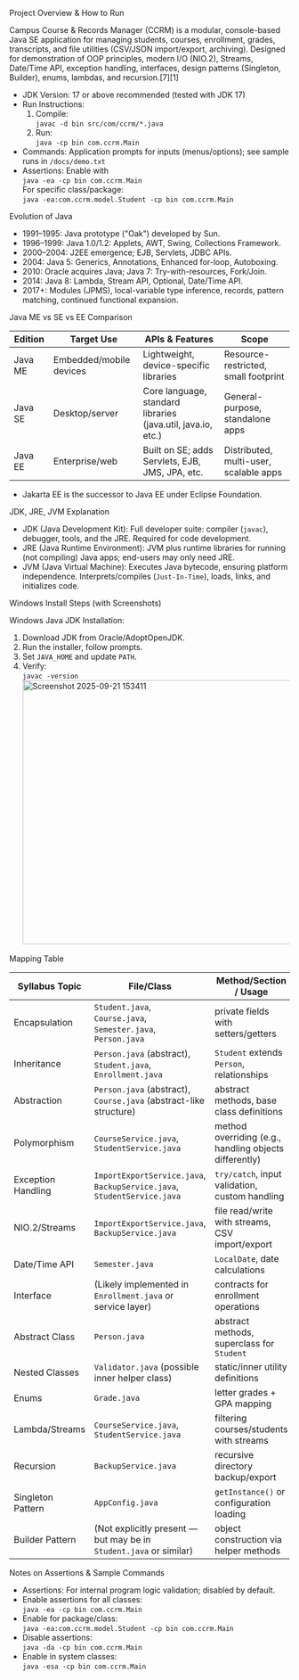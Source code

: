 Project Overview & How to Run

Campus Course & Records Manager (CCRM) is a modular, console-based Java SE application for managing students, courses, enrollment, grades, transcripts, and file utilities (CSV/JSON import/export, archiving). Designed for demonstration of OOP principles, modern I/O (NIO.2), Streams, Date/Time API, exception handling, interfaces, design patterns (Singleton, Builder), enums, lambdas, and recursion.[7][1]

- JDK Version: 17 or above recommended (tested with JDK 17)
- Run Instructions:  
  1. Compile:  
      `javac -d bin src/com/ccrm/*.java`
  2. Run:  
      `java -cp bin com.ccrm.Main`
- Commands: Application prompts for inputs (menus/options); see sample runs in `/docs/demo.txt`
- Assertions: Enable with  
      `java -ea -cp bin com.ccrm.Main`  
      For specific class/package:  
      `java -ea:com.ccrm.model.Student -cp bin com.ccrm.Main`

 Evolution of Java

- 1991–1995: Java prototype ("Oak") developed by Sun.
- 1996–1999: Java 1.0/1.2: Applets, AWT, Swing, Collections Framework.
- 2000–2004: J2EE emergence; EJB, Servlets, JDBC APIs.
- 2004: Java 5: Generics, Annotations, Enhanced for-loop, Autoboxing.
- 2010: Oracle acquires Java; Java 7: Try-with-resources, Fork/Join.
- 2014: Java 8: Lambda, Stream API, Optional, Date/Time API.
- 2017+: Modules (JPMS), local-variable type inference, records, pattern matching, continued functional expansion.

 Java ME vs SE vs EE Comparison

| Edition | Target Use              | APIs & Features                                              | Scope                                 |
|---------|-------------------------|--------------------------------------------------------------|---------------------------------------|
| Java ME | Embedded/mobile devices | Lightweight, device-specific libraries                       | Resource-restricted, small footprint  |
| Java SE | Desktop/server          | Core language, standard libraries (java.util, java.io, etc.) | General-purpose, standalone apps      |
| Java EE | Enterprise/web          | Built on SE; adds Servlets, EJB, JMS, JPA, etc.              | Distributed, multi-user, scalable apps|

- Jakarta EE is the successor to Java EE under Eclipse Foundation.
  

JDK, JRE, JVM Explanation

- JDK (Java Development Kit):  Full developer suite: compiler (`javac`), debugger, tools, and the JRE. Required for code development.
- JRE (Java Runtime Environment):  JVM plus runtime libraries for running (not compiling) Java apps; end-users may only need JRE.
- JVM (Java Virtual Machine):  Executes Java bytecode, ensuring platform independence. Interprets/compiles (`Just-In-Time`), loads, links, and initializes code.

Windows Install Steps (with Screenshots)

Windows Java JDK Installation:
1. Download JDK from Oracle/AdoptOpenJDK.
2. Run the installer, follow prompts.
3. Set `JAVA_HOME` and update `PATH`.
4. Verify:  
   `javac -version`
   <img width="566" height="474" alt="Screenshot 2025-09-21 153411" src="https://github.com/user-attachments/assets/8b1f1880-39fb-418d-8de2-ce1b437e38c8" />


Mapping Table

| Syllabus Topic       | File/Class                                                              | Method/Section / Usage                                 |
| ---------------------| ------------------------------------------------------------------------| ------------------------------------------------------ |
|  Encapsulation       | `Student.java`, `Course.java`, `Semester.java`, `Person.java`           | private fields with setters/getters                    |
|  Inheritance         | `Person.java` (abstract), `Student.java`, `Enrollment.java`             | `Student` extends `Person`, relationships              |
|  Abstraction         | `Person.java` (abstract), `Course.java` (abstract-like structure)       | abstract methods, base class definitions               |
|  Polymorphism        | `CourseService.java`, `StudentService.java`                             | method overriding (e.g., handling objects differently) |
|  Exception Handling  | `ImportExportService.java`, `BackupService.java`, `StudentService.java` | `try/catch`, input validation, custom handling         |
|  NIO.2/Streams       | `ImportExportService.java`, `BackupService.java`                        | file read/write with streams, CSV import/export        |
|  Date/Time API       | `Semester.java`                                                         | `LocalDate`, date calculations                         |
|  Interface           | (Likely implemented in `Enrollment.java` or service layer)              | contracts for enrollment operations                    |
|  Abstract Class      | `Person.java`                                                           | abstract methods, superclass for `Student`             |
|  Nested Classes      | `Validator.java` (possible inner helper class)                          | static/inner utility definitions                       |
|  Enums               | `Grade.java`                                                            | letter grades + GPA mapping                            |
|  Lambda/Streams      | `CourseService.java`, `StudentService.java`                             | filtering courses/students with streams                |
|  Recursion           | `BackupService.java`                                                    | recursive directory backup/export                      |
|  Singleton Pattern   | `AppConfig.java`                                                        | `getInstance()` or configuration loading               |
|  Builder Pattern     | (Not explicitly present — but may be in `Student.java` or similar)      | object construction via helper methods                 |

 Notes on Assertions & Sample Commands

-  Assertions:  For internal program logic validation; disabled by default.
-  Enable assertions for all classes:   
  `java -ea -cp bin com.ccrm.Main`
-  Enable for package/class:   
  `java -ea:com.ccrm.model.Student -cp bin com.ccrm.Main`
-  Disable assertions:   
  `java -da -cp bin com.ccrm.Main`
-  Enable in system classes:   
  `java -esa -cp bin com.ccrm.Main`

